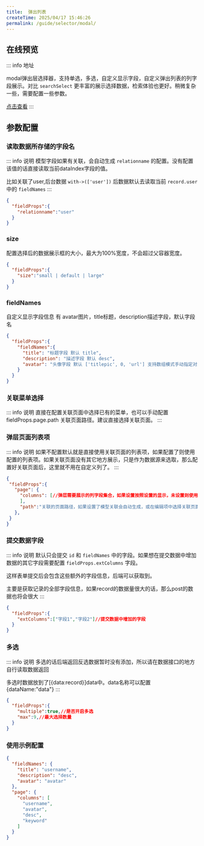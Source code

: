```yaml
---
title:  弹出列表
createTime: 2025/04/17 15:46:26
permalink: /guide/selector/modal/
---
```

## 在线预览
::: info 地址

modal弹出层选择器，支持单选，多选，自定义显示字段，自定义弹出列表的列字段展示。对比 `searchSelect` 更丰富的展示选择数据，检索体验也更好。稍微复杂一些，需要配置一些参数。

[点击查看](https://echoyl.com/antadmin/components/selector/modal)
:::



## 参数配置

### 读取数据所存储的字段名

::: info 说明
模型字段如果有关联，会自动生成 `relationname` 的配置。没有配置该值的话直接读取当前dataIndex字段的值。

比如关联了user,后台数据 `with->(['user'])` 后数据默认去读取当前 `record.user` 中的 `fieldNames`
:::
```json
{
  "fieldProps":{
    "relationname":"user"
  }
}
```
### size
配置选择后的数据展示框的大小，最大为100%宽度，不会超过父容器宽度。
```json
{
  "fieldProps":{
    "size":"small | default | large"
  }
}
```

### fieldNames
自定义显示字段信息 有 avatar图片，title标题，description描述字段，默认字段名
```json
{
  "fieldProps":{
    "fieldNames":{
      "title": "标题字段 默认 title",
      "description": "描述字段 默认 desc",
      "avatar": "头像字段 默认 ['titlepic', 0, 'url'] 支持数组模式手动指定对象中的字段，如果是字符串会默认读取 字段.0.url"
    }
  }
}
```

### 关联菜单选择

::: info 说明
直接在配置关联页面中选择已有的菜单，也可以手动配置 fieldProps.page.path 关联页面路径。建议直接选择关联页面。
:::
### 弹层页面列表项
::: info 说明
如果不配置默认就是直接使用关联页面的列表项，如果配置了则使用配置的列表项。如果关联页面没有其它地方展示，只是作为数据源来选取，那么配置好关联页面后，这里就不用在自定义列了。
:::
 ```json
{
  "fieldProps":{
    "page": {
      "columns": [//弹层需要展示的列字段集合，如果设置按照设置的显示，未设置则使用关联页面的列表列显示
      ],
      "path":"关联的页面路径，如果设置了模型关联会自动生成，或在编辑项中选择关联页面指定的菜单"
    },
  }
}

```

### 提交数据字段
::: info 说明
默认只会提交 `id` 和 `fieldNames` 中的字段。如果想在提交数据中增加数据的其它字段需要配置 `fieldProps.extColumns` 字段。

这样表单提交后会包含这些额外的字段信息，后端可以获取到。

主要是获取记录的全部字段信息，如果record的数据量很大的话，那么post的数据也将会很大
:::

```json
{
  "fieldProps":{
    "extColumns":["字段1","字段2"]//提交数据中增加的字段
  }
}
```

### 多选

::: info 说明
多选的话后端返回反选数据暂时没有添加，所以请在数据接口的地方自行读取数据返回

多选时数据放到了[{data:record}]data中。data名称可以配置{dataName:"data"}
:::

```json
{
  "fieldProps":{
    "multiple":true,//是否开启多选
    "max":9,//最大选择数量
  }
}
```

### 使用示例配置

```json
{
  "fieldNames": {
    "title": "username",
    "description": "desc",
    "avatar": "avatar"
  },
  "page": {
    "columns": [
      "username",
      "avatar",
      "desc",
      "keyword"
    ]
  }
}
```